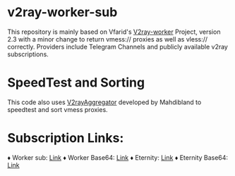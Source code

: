 # v2ray-worker-sub

This repository is mainly based on Vfarid's [V2ray-worker](https://github.com/vfarid/v2ray-worker) Project, version 2.3 with a minor change to return vmess:// proxies as well as vless:// correctly. Providers include Telegram Channels and publicly available v2ray subscriptions.

# SpeedTest and Sorting

This code also uses [V2rayAggregator](https://github.com/mahdibland/V2RayAggregator) developed by Mahdibland to speedtest and sort vmess proxies.

# Subscription Links:

♦️ Worker sub: [Link](https://raw.githubusercontent.com/Surfboardv2ray/Vfarid-fix/main/sub)
♦️ Worker Base64: [Link](https://raw.githubusercontent.com/Surfboardv2ray/Vfarid-fix/main/sub64)
♦️ Eternity: [Link](https://raw.githubusercontent.com/Surfboardv2ray/v2ray-worker-sub/master/Eternity.txt)
♦️ Eternity Base64: [Link](https://raw.githubusercontent.com/Surfboardv2ray/v2ray-worker-sub/master/Eternity)
